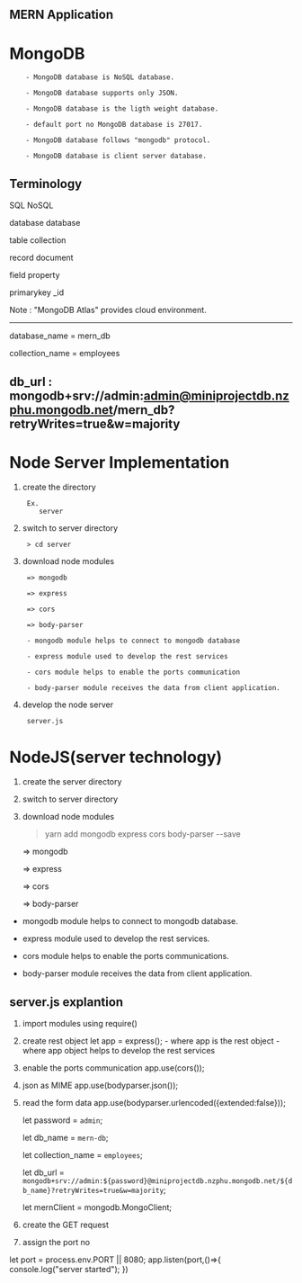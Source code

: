 ## MERN Application

# MongoDB

        - MongoDB database is NoSQL database.

        - MongoDB database supports only JSON.

        - MongoDB database is the ligth weight database.

        - default port no MongoDB database is 27017.

        - MongoDB database follows "mongodb" protocol.

        - MongoDB database is client server database.

## Terminology

SQL NoSQL

database database

table collection

record document

field property

primarykey \_id

Note : "MongoDB Atlas" provides cloud environment.

---

database_name = mern_db

collection_name = employees

## db_url : mongodb+srv://admin:admin@miniprojectdb.nzphu.mongodb.net/mern_db?retryWrites=true&w=majority

# Node Server Implementation

1.  create the directory

         Ex.
            server

2.  switch to server directory

         > cd server

3.  download node modules

         => mongodb

         => express

         => cors

         => body-parser

         - mongodb module helps to connect to mongodb database

         - express module used to develop the rest services

         - cors module helps to enable the ports communication

         - body-parser module receives the data from client application.

4.  develop the node server

         server.js

# NodeJS(server technology)

1. create the server directory

2. switch to server directory

3. download node modules

   > yarn add mongodb express cors body-parser --save

   => mongodb

   => express

   => cors

   => body-parser

- mongodb module helps to connect to mongodb database.

- express module used to develop the rest services.

- cors module helps to enable the ports communications.

- body-parser module receives the data from client application.

## server.js explantion

1.  import modules using require()

2.  create rest object
    let app = express(); - where app is the rest object - where app object helps to develop the rest services
3.  enable the ports communication
    app.use(cors());

4.  json as MIME
    app.use(bodyparser.json());

5.  read the form data
    app.use(bodyparser.urlencoded({extended:false}));

    let password = `admin`;

    let db_name = `mern-db`;

    let collection_name = `employees`;

    let db_url = `mongodb+srv://admin:${password}@miniprojectdb.nzphu.mongodb.net/${db_name}?retryWrites=true&w=majority`;

    let mernClient = mongodb.MongoClient;

6.  create the GET request

7.  assign the port no

let port = process.env.PORT || 8080;
app.listen(port,()=>{
console.log("server started");
})
